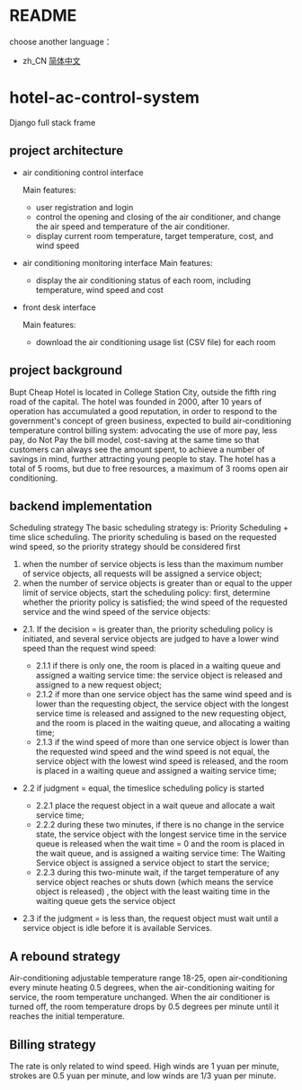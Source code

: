 # README

choose another language：

- zh_CN [简体中文](readme/README_ch.md)

# hotel-ac-control-system
Django full stack frame


## project architecture
- air conditioning control interface

    Main features:
    - user registration and login
    - control the opening and closing of the air conditioner, and change the air speed and temperature of the air conditioner.
    - display current room temperature, target temperature, cost, and wind speed
- air conditioning monitoring interface
    Main features:

    - display the air conditioning status of each room, including temperature, wind speed and cost
- front desk interface

    Main features:
    - download the air conditioning usage list (CSV file) for each room
## project background
Bupt Cheap Hotel is located in College Station City, outside the fifth ring road of the capital. The hotel was founded in 2000, after 10 years of operation has accumulated a good reputation, in order to respond to the government's concept of green business, expected to build air-conditioning temperature control billing system: advocating the use of more pay, less pay, do Not Pay the bill model, cost-saving at the same time so that customers can always see the amount spent, to achieve a number of savings in mind, further attracting young people to stay. The hotel has a total of 5 rooms, but due to free resources, a maximum of 3 rooms open air conditioning.
## backend implementation
Scheduling strategy
The basic scheduling strategy is: Priority Scheduling + time slice scheduling. The priority scheduling is based on the requested wind speed, so the priority strategy should be considered first
1) when the number of service objects is less than the maximum number of service objects, all requests will be assigned a service object;
2) when the number of service objects is greater than or equal to the upper limit of service objects, start the scheduling policy: first, determine whether the priority policy is satisfied; the wind speed of the requested service and the wind speed of the service objects:

- 2.1. If the decision = is greater than, the priority scheduling policy is initiated, and several service objects are judged to have a lower wind speed than the request wind speed:

    - 2.1.1 if there is only one, the room is placed in a waiting queue and assigned a waiting service time: the service object is released and assigned to a new request object;
    - 2.1.2 if more than one service object has the same wind speed and is lower than the requesting object, the service object with the longest service time is released and assigned to the new requesting object, and the room is placed in the waiting queue, and allocating a waiting time;
    - 2.1.3 if the wind speed of more than one service object is lower than the requested wind speed and the wind speed is not equal, the service object with the lowest wind speed is released, and the room is placed in a waiting queue and assigned a waiting service time;

- 2.2 if judgment = equal, the timeslice scheduling policy is started
    
    - 2.2.1 place the request object in a wait queue and allocate a wait service time;
    - 2.2.2 during these two minutes, if there is no change in the service state, the service object with the longest service time in the service queue is released when the wait time = 0 and the room is placed in the wait queue, and is assigned a waiting service time: The Waiting Service object is assigned a service object to start the service;
    - 2.2.3 during this two-minute wait, if the target temperature of any service object reaches or shuts down (which means the service object is released) , the object with the least waiting time in the waiting queue gets the service object
- 2.3 if the judgment = is less than, the request object must wait until a service object is idle before it is available Services.

## A rebound strategy
Air-conditioning adjustable temperature range 18-25, open air-conditioning every minute heating 0.5 degrees, when the air-conditioning waiting for service, the room temperature unchanged. When the air conditioner is turned off, the room temperature drops by 0.5 degrees per minute until it reaches the initial temperature.

## Billing strategy
The rate is only related to wind speed. High winds are 1 yuan per minute, strokes are 0.5 yuan per minute, and low winds are 1/3 yuan per minute.
